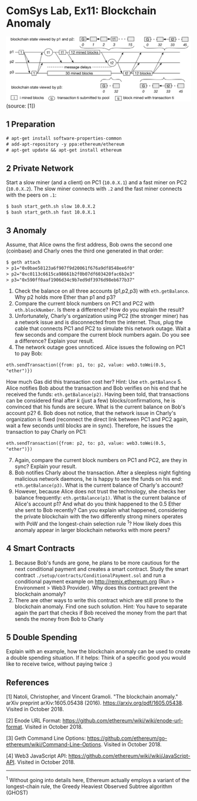 # ComSys Lab, Ex11: Blockchain Anomaly
![Anomaly](https://raw.githubusercontent.com/in0rdr/anomaly/master/anomaly.png)
(source: [1])

## 1 Preparation
```
# apt-get install software-properties-common
# add-apt-repository -y ppa:ethereum/ethereum
# apt-get update && apt-get install ethereum
```
## 2 Private Network
Start a slow miner (and a client) on PC1 (`10.0.X.1`) and a fast miner on PC2 (`10.0.X.2`). The slow miner connects with `.2` and the fast miner connects with the peers on `.1`:
```
$ bash start_geth.sh slow 10.0.X.2
$ bash start_geth.sh fast 10.0.X.1
```
## 3 Anomaly
Assume, that Alice owns the first address, Bob owns the second one (coinbase) and Charly ones the third one generated in that order:
```
$ geth attach
> p1="0x0bae58123a6f907f9d20061f676a9df8548ee6f0"
> p2="0xc0113c6615ca98661b2f0b07df603420fac6b2e3"
> p3="0x590ff0aaf1906d34c9b7ed9df3976d98eb677b37"
```

1. Check the balance on all three accounts (p1,p2,p3) with `eth.getBalance`. Why p2 holds more Ether than p1 and p3?
2. Compare the current block numbers on PC1 and PC2 with `eth.blockNumber`. Is there a difference? How do you explain the result?
3. Unfortunately, Charly's organization using PC2 (the stronger miner) has a network issue and is disconnected from the internet. Thus, plug the cable that connects PC1 and PC2 to simulate this network outage. Wait a few seconds and compare the current block numbers again. Do you see a difference? Explain your result.
4. The network outage goes unnoticed. Alice issues the following on PC1 to pay Bob:
```
eth.sendTransaction({from: p1, to: p2, value: web3.toWei(0.5, "ether")})
```
How much Gas did this transaction cost her? Hint: Use `eth.getBalance`
5. Alice notifies Bob about the transaction and Bob verifies on his end that he received the funds: `eth.getBalance(p2)`. Having been told, that transactions can be considered final after *k* (just a few) blocks/confirmations, he is convinced that his funds are secure. What is the current balance on Bob's account p2?
6. Bob does not notice, that the network issue in Charly's organization is fixed (reconnect the direct link between PC1 and PC2 again, wait a few seconds until blocks are in sync). Therefore, he issues the transaction to pay Charly on PC1:
```
eth.sendTransaction({from: p2, to: p3, value: web3.toWei(0.5, "ether")})
```
7. Again, compare the current block numbers on PC1 and PC2, are they in sync? Explain your result.
8. Bob notifies Charly about the transaction. After a sleepless night fighting malicious network daemons, he is happy to see the funds on his end: `eth.getBalance(p3)`. What is the current balance of Charly's account?
9. However, because Alice does not trust the technology, she checks her balance frequently: `eth.getBalance(p1)`. What is the current balance of Alice's account p1? And what do you think happened to the 0.5 Ether she sent to Bob recently? Can you explain what happened, considering the private blockchain with the two differently strong miners operates with PoW and the longest-chain selection rule <sup>1</sup>? How likely does this anomaly appear in larger blockchain networks with more peers?

## 4 Smart Contracts
1. Because Bob's funds are gone, he plans to be more cautious for the next conditional payment and creates a smart contract. Study the smart contract `./setup/contracts/ConditionalPayment.sol` and run a conditional payment example on http://remix.ethereum.org (Run > Environment > Web3 Provider). Why does this contract prevent the blockchain anomaly?
2. There are other ways to write this contract which are still prone to the blockchain anomaly. Find one such solution. Hint: You have to separate again the part that checks if Bob received the money from the part that sends the money from Bob to Charly

## 5 Double Spending
Explain with an example, how the blockchain anomaly can be used to create a double spending situation. If it helps: Think of a specific good you would like to receive twice, without paying twice :)

## References
[1] Natoli, Christopher, and Vincent Gramoli. "The blockchain anomaly." arXiv preprint arXiv:1605.05438 (2016). https://arxiv.org/pdf/1605.05438. Visited in October 2018.

[2] Enode URL Format: https://github.com/ethereum/wiki/wiki/enode-url-format. Visited in October 2018.

[3] Geth Command Line Options: https://github.com/ethereum/go-ethereum/wiki/Command-Line-Options. Visited in October 2018.

[4] Web3 JavaScript API: https://github.com/ethereum/wiki/wiki/JavaScript-API. Visited in October 2018.


---
<sup>1</sup> Without going into details here, Ethereum actually employs a variant of the longest-chain rule, the Greedy Heaviest Observed Subtree algorithm (GHOST)
